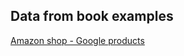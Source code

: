 ## Data from book examples
[Amazon shop - Google products](https://dbs.uni-leipzig.de/file/Amazon-GoogleProducts.zip)
